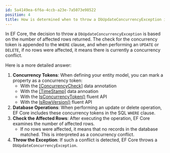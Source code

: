 ```yaml
---
id: 5a4149ea-6f6a-4ccb-a23e-7a5073e98522
position: 4
title: How is determined when to throw a DbUpdateConcurrencyException in EF Core?
---
```


In EF Core, the decision to throw a `DbUpdateConcurrencyException` is based on the number of affected rows returned. The check for the concurrency token is appended to the `WHERE` clause, and when performing an `UPDATE` or `DELETE`, if no rows were affected, it means there is currently a concurrency conflict.

Here is a more detailed answer:

1. **Concurrency Tokens**: When defining your entity model, you can mark a property as a concurrency token:
   - With the [[ConcurrencyCheck]](https://www.learnentityframeworkcore.com/configuration/data-annotation-attributes/concurrencycheck-attribute) data annotation
   - With the [[TimeStamp]](https://www.learnentityframeworkcore.com/configuration/data-annotation-attributes/timestamp-attribute) data annoation
   - With the [IsConcurrencyToken()](https://www.learnentityframeworkcore.com/configuration/fluent-api/isconcurrencytoken-method) fluent API
   - With the [IsRowVersion()](https://www.learnentityframeworkcore.com/configuration/fluent-api/isrowversion-method) fluent API
2. **Database Operations**: When performing an update or delete operation, EF Core includes these concurrency tokens in the SQL `WHERE` clause. 
3. **Check the Affected Rows**: After executing the operation, EF Core examines the number of affected rows. 
   - If no rows were affected, it means that no records in the database matched. This is interpreted as a concurrency conflict.
4. **Throw the Exception**: If such a conflict is detected, EF Core throws a `DbUpdateConcurrencyException`.